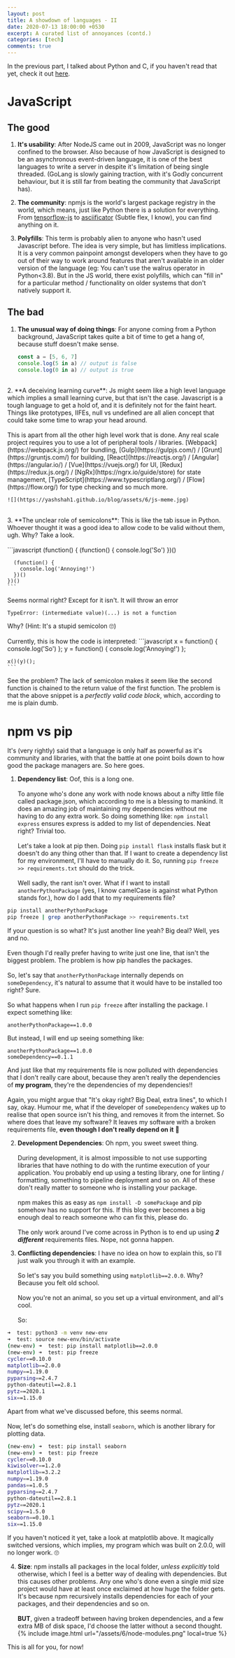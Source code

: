 ```yaml
---
layout: post
title: A showdown of languages - II
date: 2020-07-13 18:00:00 +0530
excerpt: A curated list of annoyances (contd.)
categories: [tech]
comments: true
---
```


In the previous part, I talked about Python and C, if you haven't read that yet, check it out [here](https://yashshah1.github.io/blog/articles/2020-07/a-rant-about-languages-i).


# JavaScript

## The good 
1. **It's usability**: After NodeJS came out in 2009, JavaScript was no longer confined to the browser. Also because of how JavaScript is designed to be an asynchronous event-driven language, it is one of the best languages to write a server in despite it's limitation of being single threaded. (GoLang is slowly gaining traction, with it's Godly concurrent behaviour, but it is still far from beating the community that JavaScript has).

2. **The community**: npmjs is the world's largest package registry in the world, which means, just like Python there is a solution for everything. From [tensorflow-js](https://www.npmjs.com/package/@tensorflow/tfjs) to [asciificator](https://www.npmjs.com/package/asciificator) (Subtle flex, I know), you can find anything on it.

3. **Polyfills**: This term is probably alien to anyone who hasn't used Javascript before. The idea is very simple, but has limitless implications. <br />
It is a very common painpoint amongst developers when they have to go out of their way to work around features that aren't available in an older version of the language (eg: You can't use the walrus operator in Python<3.8). But in the JS world, there exist polyfills, which can "fill in" for a particular method / functionality on older systems that don't natively support it. 

## The bad
1. **The unusual way of doing things**: For anyone coming from a Python background, JavaScript takes quite a bit of time to get a hang of, because stuff doesn't make sense.
    ```javascript
    const a = [5, 6, 7]
    console.log(5 in a) // output is false
    console.log(0 in a) // output is true
    ```
<br />
2. **A deceiving learning curve**: Js might seem like a high level language which implies a small learning curve, but that isn't the case. Javascript is a tough language to get a hold of, and it is definitely not for the faint heart. Things like prototypes, IIFEs, null vs undefined are all alien concept that could take some time to wrap your head around. <br /><br />
This is apart from all the other high level work that is done. Any real scale project requires you to use a lot of peripheral tools / libraries. [Webpack](https://webpack.js.org/) for bundling, [Gulp](https://gulpjs.com/) / [Grunt](https://gruntjs.com/) for building, [React](https://reactjs.org/) / [Angular](https://angular.io/) / [Vue](https://vuejs.org/) for UI, [Redux](https://redux.js.org/) / [NgRx](https://ngrx.io/guide/store) for state management, [TypeScript](https://www.typescriptlang.org/) / [Flow](https://flow.org/) for type checking and so much more.

    ![](https://yashshah1.github.io/blog/assets/6/js-meme.jpg)
<br />
3. **The unclear role of semicolons**: This is like the tab issue in Python. Whoever thought it was a good idea to allow code to be valid without them, ugh. Why? Take a look.<br /><br />
    ```javascript
    (function() {
      (function() {
        console.log('So')
      })()

      (function() {
        console.log('Annoying!')
      })()
    })()
    ```
Seems normal right? Except for it isn't. It will throw an error 
```
TypeError: (intermediate value)(...) is not a function
``` 
Why? (Hint: It's a stupid semicolon 🙄)<br /><br />
Currently, this is how the code is interpreted:
    ```javascript
    x = function() { console.log('So') };
    y = function() { console.log('Annoying!') };

    x()(y)();
    ```
See the problem? The lack of semicolon makes it seem like the second function is chained to the return value of the first function. The problem is that the above snippet is a _perfectly valid code block_, which, according to me is plain dumb. 



# npm vs pip
It's (very rightly) said that a language is only half as powerful as it's community and libraries, with that the battle at one point boils down to how good the package managers are. So here goes.

1. **Dependency list**: Oof, this is a long one.<br /><br />
To anyone who's done any work with node knows about a nifty little file called package.json, which according to me is a blessing to mankind. It does an amazing job of maintaining my dependencies without me having to do any extra work. So doing something like:
`npm install express` ensures express is added to my list of dependencies. Neat right? Trivial too. <br /><br />
Let's take a look at pip then. Doing `pip install flask` installs flask but it doesn't do any thing other than that. If I want to create a dependency list for my environment, I'll have to manually do it. So, running `pip freeze >> requirements.txt` should do the trick.<br /><br />
Well sadly, the rant isn't over. What if I want to install `anotherPythonPackage` (yes, I know camelCase is against what Python stands for.), how do I add that to my requirements file? 
```bash
pip install anotherPythonPackage
pip freeze | grep anotherPythonPackage >> requirements.txt
```
If your question is so what? It's just another line yeah? Big deal? Well, yes and no.<br /><br />
Even though I'd really prefer having to write just one line, that isn't the biggest problem. The problem is how pip handles the packages. <br /><br />
So, let's say that `anotherPythonPackage` internally depends on `someDependency`, it's natural to assume that it would have to be installed too right? Sure. <br /><br />
So what happens when I run `pip freeze` after installing the package. I expect something like:
```
anotherPythonPackage==1.0.0
```
But instead, I will end up seeing something like:
```
anotherPythonPackage==1.0.0
someDependency==0.1.1
```
And just like that my requirements file is now polluted with dependencies that I don't really care about, because they aren't really the dependencies of **my program**, they're the dependencies of my dependencies!!<br /><br />
Again, you might argue that "It's okay right? Big Deal, extra lines", to which I say, okay. Humour me, what if the developer of `someDependency` wakes up to realise that open source isn't his thing, and removes it from the internet. So where does that leave my software? It leaves my software with a broken requirements file, **even though I don't really depend on it** 🤬

2. **Development Dependencies**: Oh npm, you sweet sweet thing. <br /><br />
During development, it is almost impossible to not use supporting libraries that have nothing to do with the runtime execution of your application. You probably end up using a testing library, one for linting / formatting, something to pipeline deployment and so on. All of these don't really matter to someone who is installing your package. <br /><br />
npm makes this as easy as `npm install -D somePackage` and pip somehow has no support for this. If this blog ever becomes a big enough deal to reach someone who can fix this, please do. <br /><br />
The only work around I've come across in Python is to end up using **_2 different_** requirements files. Nope, not gonna happen.

3. **Conflicting dependencies**: I have no idea on how to explain this, so I'll just walk you through it with an example.<br /><br />
So let's say you build something using `matplotlib==2.0.0`. Why? Because you felt old school. <br /><br />
Now you're not an animal, so you set up a virtual environment, and all's cool. <br /><br />
So: <br />
```bash
➜  test: python3 -m venv new-env     
➜  test: source new-env/bin/activate
(new-env) ➜  test: pip install matplotlib==2.0.0
(new-env) ➜  test: pip freeze
cycler==0.10.0
matplotlib==2.0.0
numpy==1.19.0
pyparsing==2.4.7
python-dateutil==2.8.1
pytz==2020.1
six==1.15.0
```
Apart from what we've discussed before, this seems normal. <br /><br />
Now, let's do something else, install `seaborn`, which is another library for plotting data.<br />
```bash
(new-env) ➜  test: pip install seaborn
(new-env) ➜  test: pip freeze
cycler==0.10.0
kiwisolver==1.2.0
matplotlib==3.2.2
numpy==1.19.0
pandas==1.0.5
pyparsing==2.4.7
python-dateutil==2.8.1
pytz==2020.1
scipy==1.5.0
seaborn==0.10.1
six==1.15.0
```
If you haven't noticed it yet, take a look at matplotlib above. It magically switched versions, which implies, my program which was built on 2.0.0, will no longer work. 🙄

4. **Size**: npm installs all packages in the local folder, _unless explicitly_ told otherwise, which I feel is a better way of dealing with dependencies. But this causes other problems. Any one who's done even a single mid size project would have at least once exclaimed at how huge the folder gets. It's because npm recursively installs dependencies for each of your packages, and their dependencies and so on. <br /><br />
**BUT**, given a tradeoff between having broken dependencies, and a few extra MB of disk space, I'd choose the latter without a second thought.
{% include image.html url="/assets/6/node-modules.png" local=true %}


This is all for you, for now!


